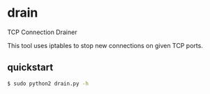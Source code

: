 drain
=====

TCP Connection Drainer

This tool uses iptables to stop new connections on given TCP ports.

quickstart
----------

```bash
$ sudo python2 drain.py -h
```
